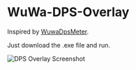 # WuWa-DPS-Overlay
Inspired by [WuwaDpsMeter](https://github.com/MorphTheMoth/WuwaDpsMeter).

Just download the .exe file and run.

![DPS Overlay Screenshot](dps_overlay.png)
